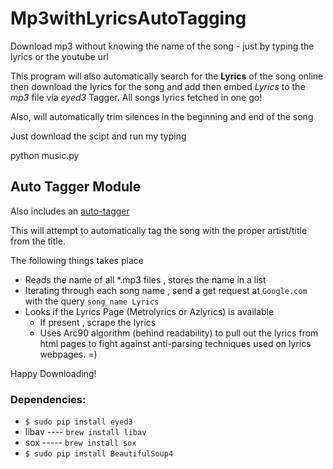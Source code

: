 # Mp3withLyricsAutoTagging
Download mp3 without knowing the name of the song - just by typing the lyrics or the youtube url

This program will also automatically search for the **Lyrics** of the song online then download the lyrics for the song and add then embed *Lyrics* to the *mp3* file via *eyed3* Tagger. All songs lyrics fetched in one go!

Also, will automatically trim silences in the beginning and end of the song


Just download the scipt and run my typing 


python music.py 

## Auto Tagger Module
Also includes an [auto-tagger](https://github.com/yask123/Auto-MP3-Lyrics-Tagger)

This will attempt to automatically tag the song with the proper artist/title from the title.

The following things takes place

* Reads the name of all *.mp3 files , stores the name in a list
* Iterating through each song name , send a get request at `Google.com` with the query `song_name Lyrics`
* Looks if the Lyrics Page (Metrolyrics or Azlyrics) is available
    * If present , scrape the lyrics
    * Uses Arc90 algorithm (behind readability) to pull out the lyrics from html pages to fight against anti-parsing techniques used on lyrics webpages. =)


Happy Downloading!



### Dependencies:

* `$ sudo pip install eyed3`
* libav ---- `brew install libav` 
* sox ----- `brew install sox`
* `$ sudo pip install BeautifulSoup4`

